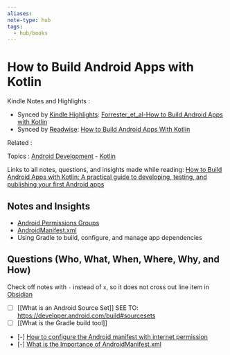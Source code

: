 ```yaml
---
aliases:
note-type: hub
tags:
  - hub/books
---
```


# How to Build Android Apps with Kotlin

Kindle Notes and Highlights :

- Synced by [Kindle Highlights](https://github.com/hadynz/obsidian-kindle-plugin): [Forrester_et_al-How to Build Android Apps with Kotlin](../../kindle-highlights/Forrester_et_al-How%20to%20Build%20Android%20Apps%20with%20Kotlin.md)
- Synced by [Readwise](https://readwise.io/): [How to Build Android Apps With Kotlin](../../Readwise/Books/How%20to%20Build%20Android%20Apps%20With%20Kotlin.md)

Related :

Topics : [Android Development](../4-hub-notes-🚉/Android%20Development.md) - [Kotlin](../4-hub-notes-🚉/Kotlin%20Programming%20Language.md)

Links to all notes, questions, and insights made while reading: [How to Build Android Apps with Kotlin: A practical guide to developing, testing, and publishing your first Android apps](https://www.amazon.com/How-Build-Android-Apps-Kotlin-ebook/dp/B0BVZX4JHS/ref=tmm_kin_swatch_0?_encoding=UTF8&qid=&sr=)

## Notes and Insights

- [Android Permissions Groups](../3-permanent-notes-🧲/Android%20Permissions%20Groups.md)
- [AndroidManifest.xml](../3-permanent-notes-🧲/AndroidManifest.xml.md)
- Using Gradle to build, configure, and manage app dependencies

## Questions (Who, What, When, Where, Why, and How)

Check off notes with `-` instead of `x`, so it does not cross out line item in [Obsidian](https://obsidian.md/)

- [ ] [[What is an Android Source Set]] SEE TO: https://developer.android.com/build#sourcesets
- [ ] [[What is the Gradle build tool]]
- [-] [How to configure the Android manifest with internet permission](../3-permanent-notes-🧲/How%20to%20configure%20the%20Android%20manifest%20with%20internet%20permission.md)
- [-] [What is the Importance of AndroidManifest.xml](../2-literature-notes-📝/What%20is%20the%20Importance%20of%20AndroidManifest.xml.md)
